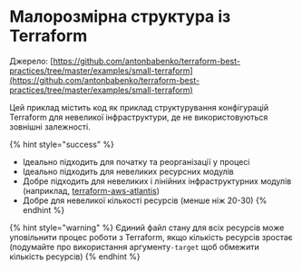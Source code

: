 # Малорозмірна структура із Terraform

Джерело: [https://github.com/antonbabenko/terraform-best-practices/tree/master/examples/small-terraform](https://github.com/antonbabenko/terraform-best-practices/tree/master/examples/small-terraform)

Цей приклад містить код як приклад структурування конфігурацій Terraform для невеликої інфраструктури, де не використовуються зовнішні залежності.

{% hint style="success" %}
* Ідеально підходить для початку та реорганізації у процесі
* Ідеально підходить для невеликих ресурсних модулів
* Добре підходить для невеликих і лінійних інфраструктурних модулів (наприклад, [terraform-aws-atlantis](https://github.com/terraform-aws-modules/terraform-aws-atlantis))
* Добре для невеликої кількості ресурсів (менше ніж 20-30)
{% endhint %}

{% hint style="warning" %}
Єдиний файл стану для всіх ресурсів може уповільнити процес роботи з Terraform, якщо кількість ресурсів зростає (подумайте про використання аргументу`-target` щоб обмежити кількість ресурсів)
{% endhint %}
